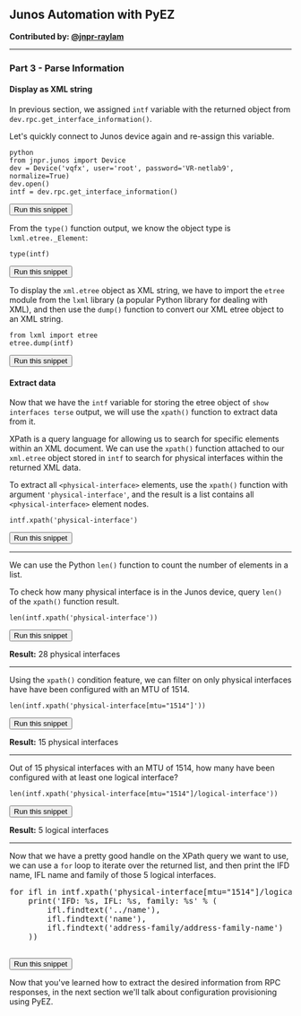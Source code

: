 ## Junos Automation with PyEZ

**Contributed by: [@jnpr-raylam](https://github.com/jnpr-raylam)**

---

### Part 3 - Parse Information

#### Display as XML string

In previous section, we assigned `intf` variable with the returned object from `dev.rpc.get_interface_information()`.

Let's quickly connect to Junos device again and re-assign this variable.

```
python
from jnpr.junos import Device
dev = Device('vqfx', user='root', password='VR-netlab9', normalize=True)
dev.open()
intf = dev.rpc.get_interface_information()
```
<button type="button" class="btn btn-primary btn-sm" onclick="runSnippetInTab('linux', 0)">Run this snippet</button>

From the `type()` function output, we know the object type is `lxml.etree._Element`:

```
type(intf)
```
<button type="button" class="btn btn-primary btn-sm" onclick="runSnippetInTab('linux', 1)">Run this snippet</button>

To display the `xml.etree` object as XML string, we have to import the `etree` module from the `lxml` library (a popular Python library for dealing with XML),
and then use the `dump()` function to convert our XML etree object to an XML string.

```
from lxml import etree
etree.dump(intf)
```
<button type="button" class="btn btn-primary btn-sm" onclick="runSnippetInTab('linux', 2)">Run this snippet</button>

#### Extract data

Now that we have the `intf` variable for storing the etree object of `show interfaces terse` output, we will use the `xpath()` function to extract data from it.

XPath is a query language for allowing us to search for specific elements within an XML document. We can use the `xpath()` function attached
to our `xml.etree` object stored in `intf` to search for physical interfaces within the returned XML data.

To extract all `<physical-interface>` elements, use the `xpath()` function with argument `'physical-interface'`, and the
result is a list contains all `<physical-interface>` element nodes.

```
intf.xpath('physical-interface')
```
<button type="button" class="btn btn-primary btn-sm" onclick="runSnippetInTab('linux', 3)">Run this snippet</button>

---

We can use the Python `len()` function to count the number of elements in a list.

To check how many physical interface is in the Junos device, query `len()` of the `xpath()` function result.

```
len(intf.xpath('physical-interface'))
```
<button type="button" class="btn btn-primary btn-sm" onclick="runSnippetInTab('linux', 4)">Run this snippet</button>

**Result:** 28 physical interfaces

---

Using the `xpath()` condition feature, we can filter on only physical interfaces have have been configured with an MTU of 1514.

```
len(intf.xpath('physical-interface[mtu="1514"]'))
```
<button type="button" class="btn btn-primary btn-sm" onclick="runSnippetInTab('linux', 5)">Run this snippet</button>

**Result:** 15 physical interfaces

---

Out of 15 physical interfaces with an MTU of 1514, how many have been configured with at least one logical interface?

```
len(intf.xpath('physical-interface[mtu="1514"]/logical-interface'))
```
<button type="button" class="btn btn-primary btn-sm" onclick="runSnippetInTab('linux', 6)">Run this snippet</button>

**Result:** 5 logical interfaces

---

Now that we have a pretty good handle on the XPath query we want to use, we can use a `for` loop to iterate over the
returned list, and then print the IFD name, IFL name and family of those 5 logical interfaces.

<pre>
for ifl in intf.xpath('physical-interface[mtu="1514"]/logical-interface'):
    print('IFD: %s, IFL: %s, family: %s' % (
        ifl.findtext('../name'),
        ifl.findtext('name'),
        ifl.findtext('address-family/address-family-name')
    ))

</pre>
<button type="button" class="btn btn-primary btn-sm" onclick="runSnippetInTab('linux', 7)">Run this snippet</button>

Now that you've learned how to extract the desired information from RPC responses, in the next section we'll talk about configuration provisioning using PyEZ.
